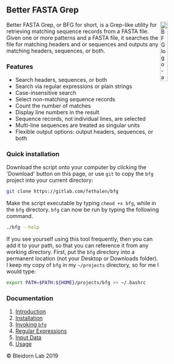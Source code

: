 Better FASTA Grep
-----------------

<img src="https://gitlab.com/fethalen/bfg/raw/master/images/bfg.png" alt="BFG logo - a pair of binoculars" align="right" width = "20%"/>

Better FASTA Grep, or BFG for short, is a Grep-like utility for retrieving
matching sequence records from a FASTA file. Given one or more patterns and a
FASTA file, it searches the file for matching headers and or sequences and
outputs any matching headers, sequences, or both.

### Features

* Search headers, sequences, or both
* Search via regular expressions or plain strings
* Case-insensitive search
* Select non-matching sequence records
* Count the number of matches
* Display line numbers in the result
* Sequence records, not individual lines, are selected
* Multi-line sequences are treated as singular units
* Flexible output options: output headers, sequences, or both

### Quick installation

Download the script onto your computer by clicking the 'Download' button on
this page, or use `git` to copy the `bfg` project into your current directory:

```bash
git clone https://gitlab.com/fethalen/bfg
```

Make the script executable by typing `chmod +x bfg`, while in the `bfg`
directory. `bfg` can now be run by typing the following command.

```bash
./bfg --help
```

If you see yourself using this tool frequently, then you can add it to your
path, so that you can reference it from any working directory. First, put the
`bfg` directory into a permanent location (not your Desktop or Downloads
folder). I keep my copy of `bfg` in my `~/projects` directory, so for me I
would type:

```bash
export PATH=$PATH:${HOME}/projects/bfg >> ~/.bashrc
```

### Documentation

1. [Introduction](https://gitlab.com/fethalen/bfg/wikis/home#introduction)
2. [Installation](https://gitlab.com/fethalen/bfg/wikis/home#installation)
3. [Invoking `bfg`](https://gitlab.com/fethalen/bfg/wikis/home#invocation)
4. [Regular Expressions](https://gitlab.com/fethalen/bfg/wikis/home#regex)
5. [Input Data](https://gitlab.com/fethalen/bfg/wikis/home#input)
6. [Usage](https://gitlab.com/fethalen/bfg/wikis/home#usage)

© Bleidorn Lab 2019
